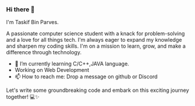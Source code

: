 ### Hi there 👋
I'm Taskif Bin Parves.

<!--
**taskifbin/taskifbin** is a ✨ _special_ ✨ repository because its `README.md` (this file) appears on your GitHub profile.

Here are some ideas to get you started:

- 🔭 I’m currently working on ...
- 🌱 I’m currently learning ...
- 👯 I’m looking to collaborate on ...
- 🤔 I’m looking for help with ...
- 💬 Ask me about ...
- 📫 How to reach me: ...
- 😄 Pronouns: ...
- ⚡ Fun fact: ...
-->
A passionate computer science student with a knack for problem-solving and a love for all things tech. I'm always eager to expand my knowledge and sharpen my coding skills. I'm on a mission to learn, grow, and make a difference through technology.

- 🌱 I’m currently learning C/C++,JAVA language.
- Working on Web Development
- 📫 How to reach me: Drop a message on github or Discord

Let's write some groundbreaking code and embark on this exciting journey together! 💻✨
